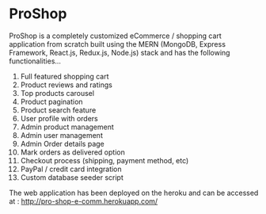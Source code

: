 # ProShop

ProShop is a completely customized eCommerce / shopping cart application from scratch built using the MERN (MongoDB, Express Framework, React.js, Redux.js, Node.js) stack and has the following functionalities...

1. Full featured shopping cart
2. Product reviews and ratings
3. Top products carousel
4. Product pagination
5. Product search feature
6. User profile with orders
7. Admin product management
8. Admin user management
9. Admin Order details page
10. Mark orders as delivered option
11. Checkout process (shipping, payment method, etc)
12. PayPal / credit card integration
13. Custom database seeder script


The web application has been deployed on the heroku and can be accessed at : http://pro-shop-e-comm.herokuapp.com/ 
